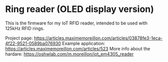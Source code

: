 # Ring reader (OLED display version)
This is the firmware for my IoT RFID reader, intended to be used with 125kHz RFID rings.

Project page: https://articles.maximemoreillon.com/articles/03878fe3-1eca-4f22-9521-0589ba076930
Example application: https://articles.maximemoreillon.com/articles/523
More info about the hardare: https://oshwlab.com/m.moreillon/iot_em4305_reader
